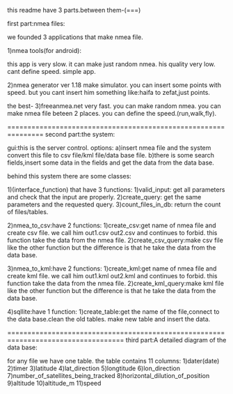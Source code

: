 this readme have 3 parts.between them-(===)

first part:nmea files:

we founded 3 applications that make nmea file.

1)nmea tools(for android):

this app is very slow.
it can make just random nmea.
his quality very low.
cant define speed.
simple app.


2)nmea generator ver 1.18
make simulator.
you can insert some points with speed.
but you cant insert him something like:haifa to zefat,just points.

the best-
3)freeanmea.net
very fast.
you can make random nmea.
you can make nmea file beteen 2 places.
you can define the speed.(run,walk,fly).


===============================================================
second part:the system:

gui:this is the server control.
options:
  a)insert nmea file and the system convert this file to csv file/kml file/data base file.
  b)there is some search fields,insert some data in the fields and get the data from the data base.
  
behind this system there are some classes:

1)(interface_function) that have 3 functions:
 1)valid_input: get all parameters and check that the input are properly.
 2)create_query: get the same parameters and the requested query.
 3)count_files_in_db: return the count of files/tables.
  
  
2)nmea_to_csv:have 2 functions:
 1)create_csv:get name of nmea file and create csv file. we call him out1.csv out2.csv and continues to forbid.
 this function take the data from the nmea file.
 2)create_csv_query:make csv file like the other function but the difference is that he take the data from the data base.

3)nmea_to_kml:have 2 functions:
 1)create_kml:get name of nmea file and create kml file. we call him out1.kml out2.kml and continues to forbid.
 this function take the data from the nmea file.
 2)create_kml_query:make kml file like the other function but the difference is that he take the data from the data base.

4)sqllite:have 1 function:
 1)create_table:get the name of the file,connect to the data base.clean the old tables.
 make new table and insert the data.
 
 
===================================================================================
third part:A detailed diagram of the data base:

for any file we have one table.
the table contains 11 columns:
1)dater(date)
2)timer
3)latitude
4)lat_direction
5)longtitude
6)lon_direction
7)number_of_satellites_being_tracked
8)horizontal_dilution_of_position
9)altitude
10)altitude_m
11)speed


